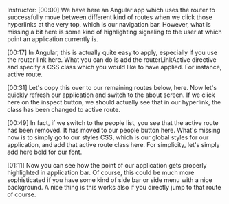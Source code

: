 Instructor: [00:00] We have here an Angular app which uses the router to successfully move between different kind of routes when we click those hyperlinks at the very top, which is our navigation bar. However, what is missing a bit here is some kind of highlighting signaling to the user at which point an application currently is.

[00:17] In Angular, this is actually quite easy to apply, especially if you use the router link here. What you can do is add the routerLinkActive directive and specify a CSS class which you would like to have applied. For instance, active route.

[00:31] Let's copy this over to our remaining routes below, here. Now let's quickly refresh our application and switch to the about screen. If we click here on the inspect button, we should actually see that in our hyperlink, the class has been changed to active route.

[00:49] In fact, if we switch to the people list, you see that the active route has been removed. It has moved to our people button here. What's missing now is to simply go to our styles CSS, which is our global styles for our application, and add that active route class here. For simplicity, let's simply add here bold for our font.

[01:11] Now you can see how the point of our application gets properly highlighted in application bar. Of course, this could be much more sophisticated if you have some kind of side bar or side menu with a nice background. A nice thing is this works also if you directly jump to that route of course.
